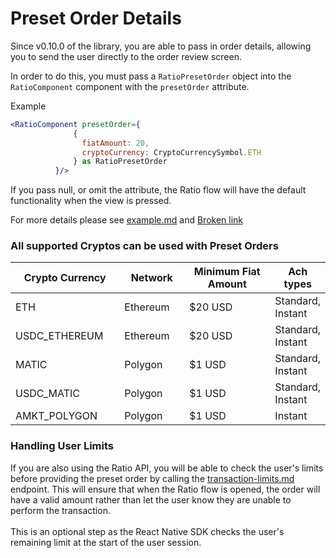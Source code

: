 # Preset Order Details

Since v0.10.0 of the library, you are able to pass in order details, allowing you to send the user directly to the order review screen.

In order to do this, you must pass a `RatioPresetOrder` object into the `RatioComponent` component with the `presetOrder` attribute.

Example&#x20;

```jsx
<RatioComponent presetOrder={
              {
                fiatAmount: 20,
                cryptoCurrency: CryptoCurrencySymbol.ETH
              } as RatioPresetOrder
          }/>
```

If you pass null, or omit the attribute, the Ratio flow will have the default functionality when the view is pressed.&#x20;

For more details please see [example.md](example.md "mention") and [Broken link](broken-reference "mention")

### All supported Cryptos can be used with Preset Orders

<table><thead><tr><th width="189">Crypto Currency</th><th width="115">Network</th><th width="204">Minimum Fiat Amount</th><th>Ach types</th></tr></thead><tbody><tr><td>ETH</td><td>Ethereum</td><td>$20 USD</td><td>Standard, Instant</td></tr><tr><td>USDC_ETHEREUM</td><td>Ethereum</td><td>$20 USD</td><td>Standard, Instant</td></tr><tr><td>MATIC</td><td>Polygon</td><td>$1 USD</td><td>Standard, Instant</td></tr><tr><td>USDC_MATIC</td><td>Polygon</td><td>$1 USD</td><td>Standard, Instant</td></tr><tr><td>AMKT_POLYGON</td><td>Polygon</td><td>$1 USD</td><td>Instant</td></tr></tbody></table>

### Handling User Limits&#x20;

If you are also using the Ratio API, you will be able to check the user's limits before providing the preset order by calling the [transaction-limits.md](../api/transaction-limits.md "mention") endpoint. This will ensure that when the Ratio flow is opened, the order will have a valid amount rather than let the user know they are unable to perform the transaction. \
\
This is an optional step as the React Native SDK checks the user's remaining limit at the start of the user session.

